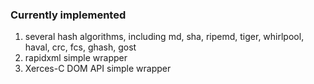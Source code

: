 ### Currently implemented ###
  1. several hash algorithms, including md, sha, ripemd, tiger, whirlpool, haval, crc, fcs, ghash, gost
  1. rapidxml simple wrapper
  1. Xerces-C DOM API simple wrapper